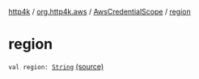 [http4k](../../index.md) / [org.http4k.aws](../index.md) / [AwsCredentialScope](index.md) / [region](./region.md)

# region

`val region: `[`String`](https://kotlinlang.org/api/latest/jvm/stdlib/kotlin/-string/index.html) [(source)](https://github.com/http4k/http4k/blob/master/http4k-aws/src/main/kotlin/org/http4k/aws/AwsCredentialScope.kt#L3)